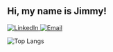 ## Hi, my name is Jimmy!

<p>
  <a href="https://www.linkedin.com/in/jcandrews2/">
    <img src="https://img.shields.io/badge/LinkedIn-Connect-blue?style=for-the-badge&logo=linkedin&logoColor=white" alt="LinkedIn" />
  </a>
  <a href="mailto:jcandrews2@icloud.com">
    <img src="https://img.shields.io/badge/Email-jcandrews2@icloud.com-D14836?style=for-the-badge&logo=gmail&logoColor=white" alt="Email" />
  </a>
</p>

<p>
  <img src="https://github-readme-stats.vercel.app/api/top-langs/?username=jcandrews2&layout=compact&langs_count=4&theme=github_dark" alt="Top Langs" />
</p>






